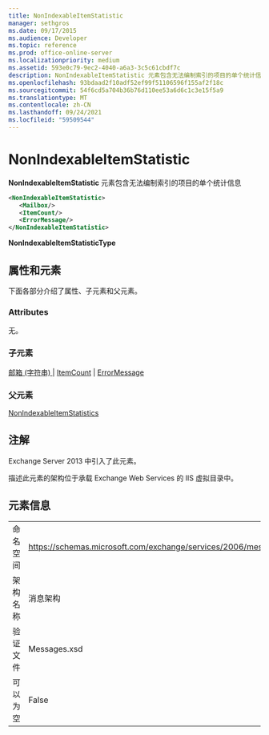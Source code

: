 ```yaml
---
title: NonIndexableItemStatistic
manager: sethgros
ms.date: 09/17/2015
ms.audience: Developer
ms.topic: reference
ms.prod: office-online-server
ms.localizationpriority: medium
ms.assetid: 593e0c79-9ec2-4040-a6a3-3c5c61cbdf7c
description: NonIndexableItemStatistic 元素包含无法编制索引的项目的单个统计信息
ms.openlocfilehash: 93bdaad2f10adf52ef99f51106596f155af2f18c
ms.sourcegitcommit: 54f6cd5a704b36b76d110ee53a6d6c1c3e15f5a9
ms.translationtype: MT
ms.contentlocale: zh-CN
ms.lasthandoff: 09/24/2021
ms.locfileid: "59509544"
---
```

# <a name="nonindexableitemstatistic"></a>NonIndexableItemStatistic

**NonIndexableItemStatistic** 元素包含无法编制索引的项目的单个统计信息 
  
```XML
<NonIndexableItemStatistic>
   <Mailbox/>
   <ItemCount/>
   <ErrorMessage/>
</NonIndexableItemStatistic>
```

 **NonIndexableItemStatisticType**
## <a name="attributes-and-elements"></a>属性和元素

下面各部分介绍了属性、子元素和父元素。
  
### <a name="attributes"></a>Attributes

无。
  
### <a name="child-elements"></a>子元素

[邮箱 (字符串) ](mailbox-string.md)  | [ItemCount](itemcount.md)  | [ErrorMessage](errormessage.md)
  
### <a name="parent-elements"></a>父元素

[NonIndexableItemStatistics](nonindexableitemstatistics.md)
  
## <a name="remarks"></a>注解

Exchange Server 2013 中引入了此元素。
  
描述此元素的架构位于承载 Exchange Web Services 的 IIS 虚拟目录中。
  
## <a name="element-information"></a>元素信息

|||
|:-----|:-----|
|命名空间  <br/> |https://schemas.microsoft.com/exchange/services/2006/messages  <br/> |
|架构名称  <br/> |消息架构  <br/> |
|验证文件  <br/> |Messages.xsd  <br/> |
|可以为空  <br/> |False  <br/> |
   

